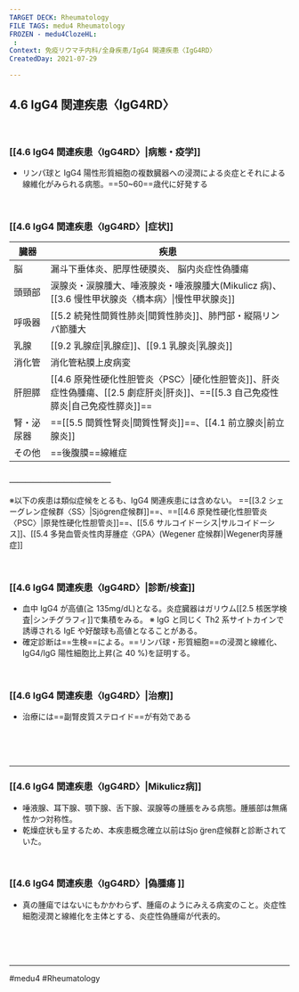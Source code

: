 ```yaml
---
TARGET DECK: Rheumatology
FILE TAGS: medu4 Rheumatology
FROZEN - medu4ClozeHL:
 : 
Context: 免疫リウマチ内科/全身疾患/IgG4 関連疾患〈IgG4RD〉
CreatedDay: 2021-07-29

---
```


## 4.6 IgG4 関連疾患〈IgG4RD〉

<br>

### [[4.6 IgG4 関連疾患〈IgG4RD〉|病態・疫学]]
* リンパ球と IgG4 陽性形質細胞の複数臓器への浸潤による炎症とそれによる線維化がみられる病態。==50~60==歳代に好発する
<!--ID: 1656491307457-->


<br>

### [[4.6 IgG4 関連疾患〈IgG4RD〉|症状]]
|臓器|疾患|
|---|---|
|脳|漏斗下垂体炎、肥厚性硬膜炎、 脳内炎症性偽腫瘍|
|頭頸部|涙腺炎・涙腺腫大、唾液腺炎・唾液腺腫大(Mikulicz 病)、[[3.6 慢性甲状腺炎〈橋本病〉\|慢性甲状腺炎]]|
|呼吸器|[[5.2 続発性間質性肺炎\|間質性肺炎]]、肺門部・縦隔リンパ節腫大|
|乳腺|[[9.2 乳腺症\|乳腺症]]、[[9.1 乳腺炎\|乳腺炎]]|
|消化管|消化管粘膜上皮病変|
|肝胆膵|[[4.6 原発性硬化性胆管炎〈PSC〉\|硬化性胆管炎]]、肝炎症性偽腫瘍、[[2.5 劇症肝炎\|肝炎]]、==[[5.3 自己免疫性膵炎\|自己免疫性膵炎]]==|
|腎・泌尿器|==[[5.5 間質性腎炎\|間質性腎炎]]==、[[4.1 前立腺炎\|前立腺炎]]|
|その他|==後腹膜==線維症|
#### ＿＿＿＿＿＿＿＿＿＿＿＿＿
※以下の疾患は類似症候をとるも、IgG4 関連疾患には含めない。
==[[3.2 シェーグレン症候群〈SS〉|Sjögren症候群]]==、==[[4.6 原発性硬化性胆管炎〈PSC〉|原発性硬化性胆管炎]]==、[[5.6 サルコイドーシス|サルコイドーシス]]、[[5.4 多発血管炎性肉芽腫症〈GPA〉(Wegener 症候群)|Wegener肉芽腫症]]
<!--ID: 1627801028126-->


<br>

### [[4.6 IgG4 関連疾患〈IgG4RD〉|診断/検査]]
* 血中 IgG4 が高値(≧ 135mg/dL)となる。炎症臓器はガリウム[[2.5 核医学検査|シンチグラフィ]]で集積をみる。
※ IgG と同じく Th2 系サイトカインで誘導される IgE や好酸球も高値となることがある。
* 確定診断は==生検==による。==リンパ球・形質細胞==の浸潤と線維化、IgG4/IgG 陽性細胞比上昇(≧ 40 %)を証明する。
<!--ID: 1627801028132-->


<br>

### [[4.6 IgG4 関連疾患〈IgG4RD〉|治療]]
* 治療には==副腎皮質ステロイド==が有効である
<!--ID: 1627801028138-->


<br><br><br>

---

### [[4.6 IgG4 関連疾患〈IgG4RD〉|Mikulicz病]]
* 唾液腺、耳下腺、顎下腺、舌下腺、涙腺等の腫脹をみる病態。腫脹部は無痛性かつ対称性。 
* 乾燥症状も呈するため、本疾患概念確立以前はSjo ̈gren症候群と診断されていた。

<br>

### [[4.6 IgG4 関連疾患〈IgG4RD〉|偽腫瘍 ]]
* 真の腫瘍ではないにもかかわらず、腫瘍のようにみえる病変のこと。炎症性細胞浸潤と線維化を主体とする、炎症性偽腫瘍が代表的。


<br><br><br>

---
#medu4 #Rheumatology 
